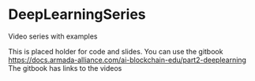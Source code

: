 # DeepLearningSeries
Video series with examples

This is placed holder for code and slides. 
You can use the gitbook https://docs.armada-alliance.com/ai-blockchain-edu/part2-deeplearning
The gitbook has links to the videos
